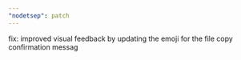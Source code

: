 ```yaml
---
"nodetsep": patch
---
```


fix: improved visual feedback by updating the emoji for the file copy confirmation messag
